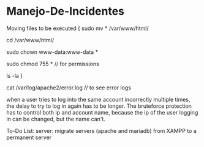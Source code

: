# Manejo-De-Incidentes

Moving files to be executed {
sudo mv * /var/www/html/

cd /var/www/html/

sudo chown www-data:www-data *

sudo chmod 755 *    // for permissions

ls -la
}

cat /var/log/apache2/error.log      // to see error logs

when a user tries to log into the same account incorrectly multiple times, the delay to try to log in again has to be longer.
The bruteforce protection has to control both ip and account name, because the ip of the user logging in can be changed, but the name can't.

To-Do List:
    server:
        migrate servers (apache and mariadb) from XAMPP to a permanent server